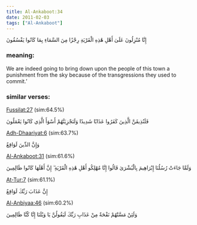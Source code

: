 ```yaml
---
title: Al-Ankaboot:34
date: 2011-02-03
tags: ["Al-Ankaboot"]
---
```

إِنَّا مُنْزِلُونَ عَلَىٰ أَهْلِ هَٰذِهِ الْقَرْيَةِ رِجْزًا مِنَ السَّمَاءِ بِمَا كَانُوا يَفْسُقُونَ
### meaning: 
We are indeed going to bring down upon the people of this town a punishment from the sky because of the transgressions they used to commit.’
### similar verses: 

[Fussilat:27](/41/27) (sim:64.5%)

فَلَنُذِيقَنَّ الَّذِينَ كَفَرُوا عَذَابًا شَدِيدًا وَلَنَجْزِيَنَّهُمْ أَسْوَأَ الَّذِي كَانُوا يَعْمَلُونَ

[Adh-Dhaariyat:6](/51/6) (sim:63.7%)

وَإِنَّ الدِّينَ لَوَاقِعٌ

[Al-Ankaboot:31](/29/31) (sim:61.6%)

وَلَمَّا جَاءَتْ رُسُلُنَا إِبْرَاهِيمَ بِالْبُشْرَىٰ قَالُوا إِنَّا مُهْلِكُو أَهْلِ هَٰذِهِ الْقَرْيَةِ ۖ إِنَّ أَهْلَهَا كَانُوا ظَالِمِينَ

[At-Tur:7](/52/7) (sim:61.1%)

إِنَّ عَذَابَ رَبِّكَ لَوَاقِعٌ

[Al-Anbiyaa:46](/21/46) (sim:60.2%)

وَلَئِنْ مَسَّتْهُمْ نَفْحَةٌ مِنْ عَذَابِ رَبِّكَ لَيَقُولُنَّ يَا وَيْلَنَا إِنَّا كُنَّا ظَالِمِينَ
